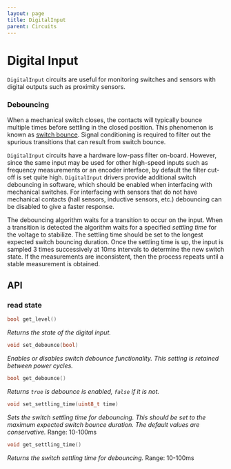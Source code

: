 ```yaml
---
layout: page
title: DigitalInput
parent: Circuits
---
```


# Digital Input

`DigitalInput` circuits are useful for monitoring switches and sensors with digital outputs such as proximity sensors.

### Debouncing
When a mechanical switch closes, the contacts will typically bounce multiple times before settling in the closed position. This phenomenon is known as [switch bounce](https://www.allaboutcircuits.com/technical-articles/switch-bounce-how-to-deal-with-it/). Signal conditioning is required to filter out the spurious transitions that can result from switch bounce. 

`DigitalInput` circuits have a hardware low-pass filter on-board. However, since the same input may be used for other high-speed inputs such as frequency measurements or an encoder interface, by default the filter cut-off is set quite high. `DigitalInput` drivers provide additional switch debouncing in software, which should be enabled when interfacing with mechanical switches. For interfacing with sensors that do not have mechanical contacts (hall sensors, inductive sensors, etc.) debouncing can be disabled to give a faster response.

The debouncing algorithm waits for a transition to occur on the input. When a transition is detected the algorithm waits for a specified *settling time* for the voltage to stabilize. The settling time should be set to the longest expected switch bouncing duration. Once the settling time is up, the input is sampled 3 times successively at 10ms intervals to determine the new switch state. If the measurements are inconsistent, then the process repeats until a stable measurement is obtained.

## API

### read state
``` cpp
bool get_level()
```
*Returns the state of the digital input.*

``` cpp
void set_debounce(bool)
```
*Enables or disables switch debounce functionality. This setting is retained between power cycles.*

``` cpp
bool get_debounce()
```
*Returns `true` is debounce is enabled, `false` if it is not.*

``` cpp
void set_settling_time(uint8_t time)
```
*Sets the switch settling time for debouncing. This should be set to the maximum expected switch bounce duration. The default values are conservative.*
Range: 10-100ms

``` cpp
void get_settling_time()
```
*Returns the switch settling time for debouncing.* 
Range: 10-100ms